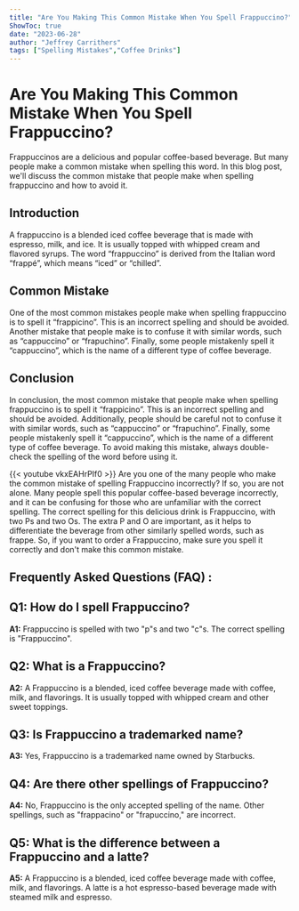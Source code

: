 ```yaml
---
title: "Are You Making This Common Mistake When You Spell Frappuccino?"
ShowToc: true 
date: "2023-06-28"
author: "Jeffrey Carrithers" 
tags: ["Spelling Mistakes","Coffee Drinks"]
---
```

# Are You Making This Common Mistake When You Spell Frappuccino?

Frappuccinos are a delicious and popular coffee-based beverage. But many people make a common mistake when spelling this word. In this blog post, we'll discuss the common mistake that people make when spelling frappuccino and how to avoid it.

## Introduction

A frappuccino is a blended iced coffee beverage that is made with espresso, milk, and ice. It is usually topped with whipped cream and flavored syrups. The word “frappuccino” is derived from the Italian word “frappé”, which means “iced” or “chilled”.

## Common Mistake

One of the most common mistakes people make when spelling frappuccino is to spell it “frappicino”. This is an incorrect spelling and should be avoided. Another mistake that people make is to confuse it with similar words, such as “cappuccino” or “frapuchino”. Finally, some people mistakenly spell it “cappuccino”, which is the name of a different type of coffee beverage.

## Conclusion

In conclusion, the most common mistake that people make when spelling frappuccino is to spell it “frappicino”. This is an incorrect spelling and should be avoided. Additionally, people should be careful not to confuse it with similar words, such as “cappuccino” or “frapuchino”. Finally, some people mistakenly spell it “cappuccino”, which is the name of a different type of coffee beverage. To avoid making this mistake, always double-check the spelling of the word before using it.

{{< youtube vkxEAHrPIf0 >}} 
Are you one of the many people who make the common mistake of spelling Frappuccino incorrectly? If so, you are not alone. Many people spell this popular coffee-based beverage incorrectly, and it can be confusing for those who are unfamiliar with the correct spelling. The correct spelling for this delicious drink is Frappuccino, with two Ps and two Os. The extra P and O are important, as it helps to differentiate the beverage from other similarly spelled words, such as frappe. So, if you want to order a Frappuccino, make sure you spell it correctly and don't make this common mistake.

## Frequently Asked Questions (FAQ) :
## Q1: How do I spell Frappuccino?

**A1:** Frappuccino is spelled with two "p"s and two "c"s. The correct spelling is "Frappuccino". 

## Q2: What is a Frappuccino?

**A2:** A Frappuccino is a blended, iced coffee beverage made with coffee, milk, and flavorings. It is usually topped with whipped cream and other sweet toppings.

## Q3: Is Frappuccino a trademarked name?

**A3:** Yes, Frappuccino is a trademarked name owned by Starbucks.

## Q4: Are there other spellings of Frappuccino?

**A4:** No, Frappuccino is the only accepted spelling of the name. Other spellings, such as "frappacino" or "frapuccino," are incorrect.

## Q5: What is the difference between a Frappuccino and a latte?

**A5:** A Frappuccino is a blended, iced coffee beverage made with coffee, milk, and flavorings. A latte is a hot espresso-based beverage made with steamed milk and espresso.





